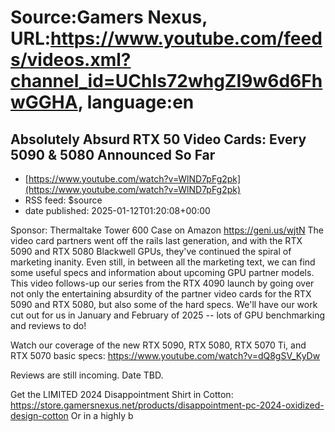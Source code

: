 # Source:Gamers Nexus, URL:https://www.youtube.com/feeds/videos.xml?channel_id=UChIs72whgZI9w6d6FhwGGHA, language:en

## Absolutely Absurd RTX 50 Video Cards: Every 5090 & 5080 Announced So Far
 - [https://www.youtube.com/watch?v=WlND7pFg2pk](https://www.youtube.com/watch?v=WlND7pFg2pk)
 - RSS feed: $source
 - date published: 2025-01-12T01:20:08+00:00

Sponsor: Thermaltake Tower 600 Case on Amazon https://geni.us/wjtN
The video card partners went off the rails last generation, and with the RTX 5090 and RTX 5080 Blackwell GPUs, they've continued the spiral of marketing inanity. Even still, in between all the marketing text, we can find some useful specs and information about upcoming GPU partner models. This video follows-up our series from the RTX 4090 launch by going over not only the entertaining absurdity of the partner video cards for the RTX 5090 and RTX 5080, but also some of the hard specs. We'll have our work cut out for us in January and February of 2025 -- lots of GPU benchmarking and reviews to do!

Watch our coverage of the new RTX 5090, RTX 5080, RTX 5070 Ti, and RTX 5070 basic specs: https://www.youtube.com/watch?v=dQ8gSV_KyDw

Reviews are still incoming. Date TBD.

Get the LIMITED 2024 Disappointment Shirt in Cotton: https://store.gamersnexus.net/products/disappointment-pc-2024-oxidized-design-cotton
Or in a highly b

